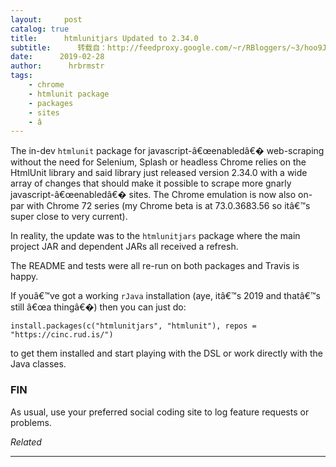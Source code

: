 ```yaml
---
layout:     post
catalog: true
title:      htmlunitjars Updated to 2.34.0
subtitle:      转载自：http://feedproxy.google.com/~r/RBloggers/~3/hoo9JyupRUk/
date:      2019-02-28
author:      hrbrmstr
tags:
    - chrome
    - htmlunit package
    - packages
    - sites
    - â
---
```






The in-dev `htmlunit` package for javascript-â€œenabledâ€� web-scraping without the need for Selenium, Splash or headless Chrome relies on the HtmlUnit library and said library just released version 2.34.0 with a wide array of changes that should make it possible to scrape more gnarly javascript-â€œenabledâ€� sites. The Chrome emulation is now also on-par with Chrome 72 series (my Chrome beta is at 73.0.3683.56 so itâ€™s super close to very current).

In reality, the update was to the `htmlunitjars` package where the main project JAR and dependent JARs all received a refresh.

The README and tests were all re-run on both packages and Travis is happy.

If youâ€™ve got a working `rJava` installation (aye, itâ€™s 2019 and thatâ€™s still â€œa thingâ€�) then you can just do:

```
install.packages(c("htmlunitjars", "htmlunit"), repos = "https://cinc.rud.is/")

```

to get them installed and start playing with the DSL or work directly with the Java classes.

### FIN

As usual, use your preferred social coding site to log feature requests or problems.


*Related*








---
